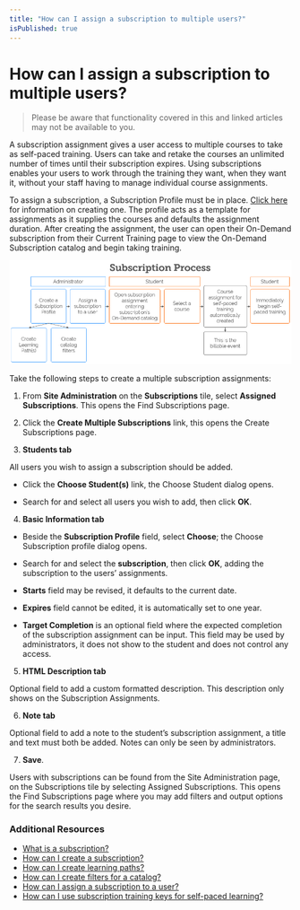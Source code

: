 ```yaml
---
title: "How can I assign a subscription to multiple users?"
isPublished: true
---
```


# How can I assign a subscription to multiple users?

> Please be aware that functionality covered in this and linked articles may not be available to you.

A subscription assignment gives a user access to multiple courses to take as self-paced training. Users can take and retake the courses an unlimited number of times until their subscription expires. Using subscriptions enables your users to work through the training they want, when they want it, without your staff having to manage individual course assignments.

To assign a subscription, a Subscription Profile must be in place. [Click here](/tms/tms-administrators/self-paced-learning-and-subscriptions/create-subscription.md)
for information on creating one. The profile acts as a template for assignments as it supplies the courses and defaults the assignment duration. After creating the assignment, the user can open their On-Demand subscription from their Current Training page to view the On-Demand Subscription catalog and begin taking training.

![](/tms/images/subscription-process.png)

Take the following steps to create a multiple subscription assignments:

1.	From **Site Administration** on the **Subscriptions** tile, select **Assigned Subscriptions**. This opens the Find Subscriptions page. 

2.	Click the **Create Multiple Subscriptions** link, this opens the Create Subscriptions page.

3. **Students tab**

All users you wish to assign a subscription should be added. 

* Click the **Choose Student(s)** link, the Choose Student dialog opens.

* Search for and select all users you wish to add, then click **OK**.

4. **Basic Information tab**

* Beside the **Subscription Profile** field, select **Choose**; the Choose Subscription profile dialog opens.

* Search for and select the **subscription**, then click **OK**, adding the subscription to the users’ assignments.

* **Starts** field may be revised, it defaults to the current date.

* **Expires** field cannot be edited, it is automatically set to one year.

* **Target Completion** is an optional field where the expected completion of the subscription assignment can be input. This field may be used by administrators, it does not show to the student and does not control any access.

5. **HTML Description tab**

Optional field to add a custom formatted description. This description only shows on the Subscription Assignments.

6. **Note tab**

Optional field to add a note to the student’s subscription assignment, a title and text must both be added. Notes can only be seen by administrators.

7.	**Save**.

Users with subscriptions can be found from the Site Administration page, on the Subscriptions tile by selecting Assigned Subscriptions. This opens the Find Subscriptions page where you may add filters and output options for the search results you desire.

### Additional Resources

- [What is a subscription?](/tms/tms-administrators/self-paced-learning-and-subscriptions/subscription-description.md)
- [How can I create a subscription?](/tms/tms-administrators/self-paced-learning-and-subscriptions/create-subscription.md)
- [How can I create learning paths?](/tms/tms-administrators/self-paced-learning-and-subscriptions/create-learning-path.md)
- [How can I create filters for a catalog?](/tms/tms-administrators/self-paced-learning-and-subscriptions/subscription-filters.md)
- [How can I assign a subscription to a user?](/tms/tms-administrators/self-paced-learning-and-subscriptions/subscription-assignment-single.md)
- [How can I use subscription training keys for self-paced learning?](/tms/tms-administrators/self-paced-learning-and-subscriptions/subscription-training-keys.md)
